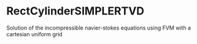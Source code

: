 # RectCylinderSIMPLERTVD
Solution of the incompressible navier-stokes equations using FVM with a cartesian uniform grid
